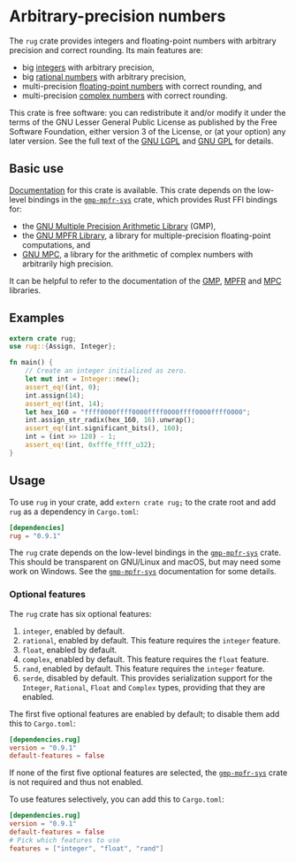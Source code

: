 # Arbitrary-precision numbers

The `rug` crate provides integers and floating-point numbers with
arbitrary precision and correct rounding. Its main features are:

* big [integers][rug int] with arbitrary precision,
* big [rational numbers][rug rat] with arbitrary precision,
* multi-precision [floating-point numbers][rug flo] with correct
  rounding, and
* multi-precision [complex numbers][rug com] with correct rounding.

This crate is free software: you can redistribute it and/or modify it
under the terms of the GNU Lesser General Public License as published
by the Free Software Foundation, either version 3 of the License, or
(at your option) any later version. See the full text of the
[GNU LGPL][lgpl] and [GNU GPL][gpl] for details.

## Basic use

[Documentation][rug] for this crate is available. This crate depends
on the low-level bindings in the [`gmp-mpfr-sys`][sys] crate, which
provides Rust FFI bindings for:

* the [GNU Multiple Precision Arithmetic Library][gmp] (GMP),
* the [GNU MPFR Library][mpfr], a library for multiple-precision
  floating-point computations, and
* [GNU MPC][mpc], a library for the arithmetic of complex numbers with
  arbitrarily high precision.

It can be helpful to refer to the documentation of the [GMP][gmp doc],
[MPFR][mpfr doc] and [MPC][mpc doc] libraries.

## Examples

```rust
extern crate rug;
use rug::{Assign, Integer};

fn main() {
    // Create an integer initialized as zero.
    let mut int = Integer::new();
    assert_eq!(int, 0);
    int.assign(14);
    assert_eq!(int, 14);
    let hex_160 = "ffff0000ffff0000ffff0000ffff0000ffff0000";
    int.assign_str_radix(hex_160, 16).unwrap();
    assert_eq!(int.significant_bits(), 160);
    int = (int >> 128) - 1;
    assert_eq!(int, 0xfffe_ffff_u32);
}
```

## Usage

To use `rug` in your crate, add `extern crate rug;` to the crate root
and add `rug` as a dependency in `Cargo.toml`:

```toml
[dependencies]
rug = "0.9.1"
```

The `rug` crate depends on the low-level bindings in the
[`gmp-mpfr-sys`][sys] crate. This should be transparent on GNU/Linux
and macOS, but may need some work on Windows. See the
[`gmp-mpfr-sys`][sys] documentation for some details.

### Optional features

The `rug` crate has six optional features:

1. `integer`, enabled by default.
2. `rational`, enabled by default. This feature requires the `integer`
   feature.
3. `float`, enabled by default.
4. `complex`, enabled by default. This feature requires the `float`
   feature.
5. `rand`, enabled by default. This feature requires the `integer`
   feature.
6. `serde`, disabled by default. This provides serialization support
   for the `Integer`, `Rational`, `Float` and `Complex` types,
   providing that they are enabled.

The first five optional features are enabled by default; to disable
them add this to `Cargo.toml`:

```toml
[dependencies.rug]
version = "0.9.1"
default-features = false
```

If none of the first five optional features are selected, the
[`gmp-mpfr-sys`][sys] crate is not required and thus not enabled.

To use features selectively, you can add this to `Cargo.toml`:

```toml
[dependencies.rug]
version = "0.9.1"
default-features = false
# Pick which features to use
features = ["integer", "float", "rand"]
```

[gmp doc]:  https://tspiteri.gitlab.io/gmp-mpfr-sys/gmp/index.html
[gmp]:      https://gmplib.org/
[gpl]:      https://www.gnu.org/licenses/gpl-3.0.html
[lgpl]:     https://www.gnu.org/licenses/lgpl-3.0.en.html
[mpc doc]:  https://tspiteri.gitlab.io/gmp-mpfr-sys/mpc/index.html
[mpc]:      http://www.multiprecision.org/
[mpfr doc]: https://tspiteri.gitlab.io/gmp-mpfr-sys/mpfr/index.html
[mpfr]:     http://www.mpfr.org/
[rug com]:  https://docs.rs/rug/^0.9.1/rug/struct.Complex.html
[rug flo]:  https://docs.rs/rug/^0.9.1/rug/struct.Float.html
[rug int]:  https://docs.rs/rug/^0.9.1/rug/struct.Integer.html
[rug ops]:  https://docs.rs/rug/^0.9.1/rug/ops/index.html
[rug rat]:  https://docs.rs/rug/^0.9.1/rug/struct.Rational.html
[rug]:      https://docs.rs/rug/^0.9.1/
[sys]:      https://docs.rs/gmp-mpfr-sys/^1.0.6/
